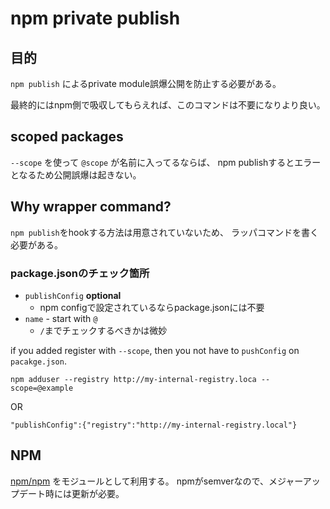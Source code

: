 # npm private publish

## 目的

`npm publish` によるprivate module誤爆公開を防止する必要がある。

最終的にはnpm側で吸収してもらえれば、このコマンドは不要になりより良い。

## scoped packages

`--scope` を使って `@scope` が名前に入ってるならば、
npm publishするとエラーとなるため公開誤爆は起きない。

## Why wrapper command?

`npm publish`をhookする方法は用意されていないため、
ラッパコマンドを書く必要がある。

### package.jsonのチェック箇所

- `publishConfig` **optional**
    - npm configで設定されているならpackage.jsonには不要
- `name` - start with `@`
    - `/`までチェックするべきかは微妙

if you added register with `--scope`, then you not have to `pushConfig` on `pacakge.json`.

```
npm adduser --registry http://my-internal-registry.loca --scope=@example
```

OR

```
"publishConfig":{"registry":"http://my-internal-registry.local"}
```

## NPM

[npm/npm](https://github.com/npm/npm "npm/npm") をモジュールとして利用する。
npmがsemverなので、メジャーアップデート時には更新が必要。
